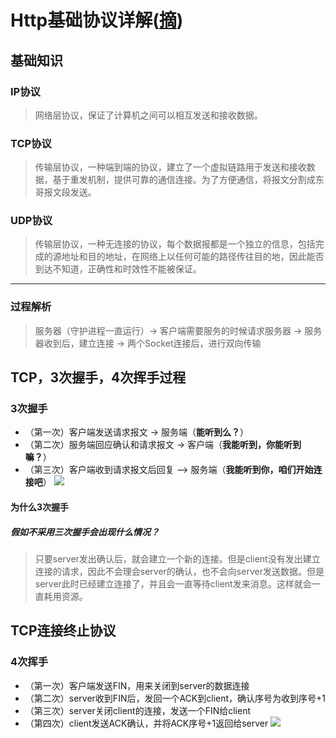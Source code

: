 # Http基础协议详解([摘](https://www.jianshu.com/p/7573cc22fdb7))

## 基础知识
### IP协议
>网络层协议，保证了计算机之间可以相互发送和接收数据。
### TCP协议
>传输层协议，一种端到端的协议，建立了一个虚拟链路用于发送和接收数据，基于重发机制，提供可靠的通信连接。为了方便通信，将报文分割成东哥报文段发送。
### UDP协议
>传输层协议，一种无连接的协议，每个数据报都是一个独立的信息，包括完成的源地址和目的地址，在网络上以任何可能的路径传往目的地，因此能否到达不知道，正确性和时效性不能被保证。
*** 
### 过程解析
>服务器（守护进程一直运行）-> 客户端需要服务的时候请求服务器 -> 服务器收到后，建立连接 -> 两个Socket连接后，进行双向传输

## TCP，3次握手，4次挥手过程
### 3次握手
* （第一次）客户端发送请求报文 -> 服务端（**能听到么？**）
* （第二次）服务端回应确认和请求报文 -> 客户端（**我能听到，你能听到嘛？**）
* （第三次）客户端收到请求报文后回复 —> 服务端（**我能听到你，咱们开始连接吧**）
![](https://upload-images.jianshu.io/upload_images/9821298-e2a63a7ef8dcb0ad.png?imageMogr2/auto-orient/strip%7CimageView2/2/w/551/format/webp)
#### 为什么3次握手
##### 假如不采用三次握手会出现什么情况？
>只要server发出确认后，就会建立一个新的连接。但是client没有发出建立连接的请求，因此不会理会server的确认，也不会向server发送数据。但是server此时已经建立连接了，并且会一直等待client发来消息。这样就会一直耗用资源。
## TCP连接终止协议
### 4次挥手
* （第一次）客户端发送FIN，用来关闭到server的数据连接
* （第二次）server收到FIN后，发回一个ACK到client，确认序号为收到序号+1
* （第三次）server关闭client的连接，发送一个FIN给client
* （第四次）client发送ACK确认，并将ACK序号+1返回给server
![](https://upload-images.jianshu.io/upload_images/9821298-f4a5b3ef7a0f46d7.png?imageMogr2/auto-orient/strip%7CimageView2/2/w/445/format/webp)
